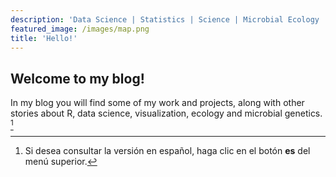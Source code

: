 ```yaml
---
description: 'Data Science | Statistics | Science | Microbial Ecology | Data Visualization'
featured_image: /images/map.png
title: 'Hello!'
---
```

## Welcome to my blog!

In my blog you will find some of my work and projects, along with other stories about R, data science, visualization, ecology and microbial genetics. [^\*]


[^\*]: Si desea consultar la versión en español, haga clic en el botón **es** del menú superior.
